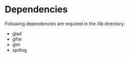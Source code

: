 # Dependencies
Following dependencies are required in the /lib directory:
- glad
- glfw
- glm
- spdlog

